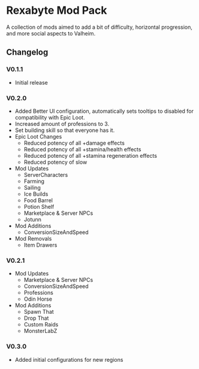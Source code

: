 # Rexabyte Mod Pack

A collection of mods aimed to add a bit of difficulty, horizontal progression, and more social aspects to Valheim.

## Changelog
### V0.1.1
* Initial release
### V0.2.0
* Added Better UI configuration, automatically sets tooltips to disabled for compatibility with Epic Loot.
* Increased amount of professions to 3.
* Set building skill so that everyone has it.
* Epic Loot Changes
    * Reduced potency of all +damage effects
    * Reduced potency of all +stamina/health effects
    * Reduced potency of all +stamina regeneration effects
    * Reduced potency of slow
* Mod Updates
    * ServerCharacters
    * Farming
    * Sailing
    * Ice Builds
    * Food Barrel
    * Potion Shelf
    * Marketplace & Server NPCs
    * Jotunn
* Mod Additions
    * ConversionSizeAndSpeed
* Mod Removals
    * Item Drawers
### V0.2.1
* Mod Updates
    * Marketplace & Server NPCs
    * ConversionSizeAndSpeed
    * Professions
    * Odin Horse
* Mod Additions
    * Spawn That
    * Drop That
    * Custom Raids
    * MonsterLabZ
### V0.3.0
* Added initial configurations for new regions
